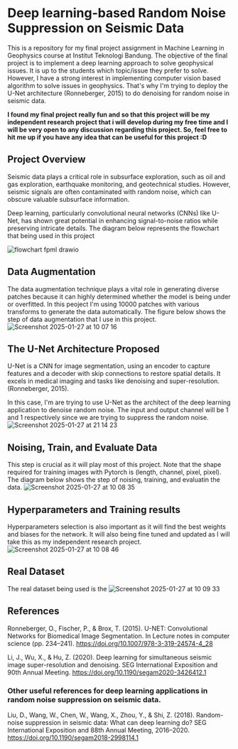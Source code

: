 # Deep learning-based Random Noise Suppression on Seismic Data

This is a repository for my final project assignment in Machine Learning in Geophysics course at Institut Teknologi Bandung.
The objective of the final project is to implement a deep learning approach to solve geophysical issues. It is up to the students
which topic/issue they prefer to solve. However, I have a strong interest in implementing computer vision based algorithm to solve
issues in geophysics. That's why I'm trying to deploy the U-Net architecture (Ronneberger, 2015) to do denoising for random noise
in seismic data. 

**I found my final project really fun and so that this project will be my independent research project that
i will develop during my free time and I will be very open to any discussion regarding this project. So, feel free to hit me up 
if you have any idea that can be useful for this project :D**

## Project Overview
Seismic data plays a critical role in subsurface exploration, such as oil and gas exploration, earthquake monitoring, and 
geotechnical studies. However, seismic signals are often contaminated with random noise, which can obscure valuable subsurface information. 

Deep learning, particularly convolutional neural networks (CNNs) like U-Net, has shown great potential in enhancing 
signal-to-noise ratios while preserving intricate details. The diagram below represents the flowchart that being used in this project

![flowchart fpml drawio](https://github.com/user-attachments/assets/56637b39-2e2a-49dc-b4e3-133b94cef390)

## Data Augmentation
The data augmentation technique plays a vital role in generating diverse patches because it can highly determined whether the
model is being under or overfitted. In this peoject I'm using 10000 patches with various transforms to generate the data automatically. The figure below shows the step of data augmentation that I use in this project.
![Screenshot 2025-01-27 at 10 07 16](https://github.com/user-attachments/assets/295b23fa-41a0-4b27-a3ee-7580250ee52e)

## The U-Net Architecture Proposed
U-Net is a CNN for image segmentation, using an encoder to capture features and a decoder with skip connections to restore spatial details. It excels in medical imaging and tasks like denoising and super-resolution. (Ronneberger, 2015).

In this case, I'm are trying to use U-Net as the architect of the deep learning application to denoise random noise. The input and output channel will be 1 and 1 respectively since we are trying to suppress the random noise.
![Screenshot 2025-01-27 at 21 14 23](https://github.com/user-attachments/assets/96efc370-03e3-437e-a1c8-c606cbb0731c)

## Noising, Train, and Evaluate Data
This step is crucial as it will play most of this project. Note that the shape required for training images with Pytorch is (length, channel, pixel, pixel). The diagram below shows the step of noising, training, and evaluatin the data.
![Screenshot 2025-01-27 at 10 08 35](https://github.com/user-attachments/assets/6b7406a9-3ac1-4851-b4ce-6b31c0d7a392)

## Hyperparameters and Training results
Hyperparameters selection is also important as it will find the best weights and biases for the network. It will also being fine tuned and updated as I will take this as my independent research project.
![Screenshot 2025-01-27 at 10 08 46](https://github.com/user-attachments/assets/6aed300e-ebf3-4133-a4b3-c57eb15e5a8c)

## Real Dataset
The real dataset being used is the 
![Screenshot 2025-01-27 at 10 09 33](https://github.com/user-attachments/assets/53f511a9-1f76-401c-96db-94489c44f327)

## References
Ronneberger, O., Fischer, P., & Brox, T. (2015). U-NET: Convolutional Networks for
Biomedical Image Segmentation. In Lecture notes in computer science (pp. 234–241).
https://doi.org/10.1007/978-3-319-24574-4_28

Li, J., Wu, X., & Hu, Z. (2020). Deep learning for simultaneous seismic image super-resolution
and denoising. SEG International Exposition and 90th Annual Meeting.
https://doi.org/10.1190/segam2020-3426412.1

### Other useful references for deep learning applications in random noise suppression on seismic data.
Liu, D., Wang, W., Chen, W., Wang, X., Zhou, Y., & Shi, Z. (2018). Random-noise suppression in seismic data: 
What can deep learning do? SEG International Exposition and 88th Annual Meeting, 2016–2020. 
https://doi.org/10.1190/segam2018-2998114.1
